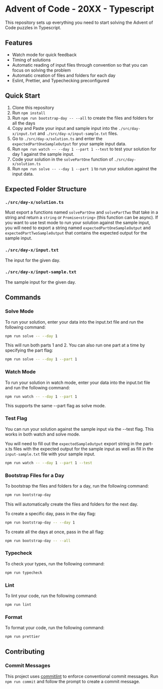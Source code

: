 # Advent of Code - 20XX - Typescript

This repository sets up everything you need to start solving the Advent of Code puzzles in Typescript.

## Features

- Watch mode for quick feedback
- Timing of solutions
- Automatic reading of input files through convention so that you can focus on solving the problem
- Automatic creation of files and folders for each day
- Eslint, Prettier, and Typechecking preconfigured

## Quick Start

1. Clone this repository
2. Run `npm install`
3. Run `npm run bootstrap-day -- --all` to create the files and folders for all the days
4. Copy and Paste your input and sample input into the `./src/day-x/input.txt` and `./src/day-x/input-sample.txt` files.
5. Go to `./src/day-x/solution.ts` and enter the `expectedPartOneSampleOutput` for your sample input data.
6. Run `npm run watch -- --day 1 --part 1 --test` to test your solution for day 1 against the sample input.
7. Code your solution in the `solvePartOne` function of `./src/day-x/solution.ts`
8. Run `npm run solve -- --day 1 --part 1` to run your solution against the input data.

## Expected Folder Structure

### `./src/day-x/solution.ts`

Must export a functions named `solvePartOne` and `solvePartTwo` that take in a string and return a `string` or `Promise<string>`
(this function can be async). If you want to use test mode to run your solution against the sample input, you will need to export a string named `expectedPartOneSampleOutput` and `expectedPartTwoSampleOutput` that contains the expected output for the sample input.

### `./src/day-x/input.txt`

The input for the given day.

### `./src/day-x/input-sample.txt`

The sample input for the given day.

## Commands

### Solve Mode

To run your solution, enter your data into the input.txt file and run the following command:

```bash
npm run solve -- --day 1
```

This will run both parts 1 and 2. You can also run one part at a time by specifying the part flag:

```bash
npm run solve -- --day 1 --part 1
```

### Watch Mode

To run your solution in watch mode, enter your data into the input.txt file and run the following command:

```bash
npm run watch -- --day 1 --part 1
```

This supports the same --part flag as solve mode.

### Test Flag

You can run your solution against the sample input via the --test flag. This works in both watch and solve mode.

You will need to fill out the `expectedSampleOutput` export string in the part-x.ts files with
the expected output for the sample input as well as fill in the `input-sample.txt` file with your sample input.

```bash
npm run watch -- --day 1 --part 1 --test
```

### Bootstrap Files for a Day

To bootstrap the files and folders for a day, run the following command:

```bash
npm run bootstrap-day
```

This will automatically create the files and folders for the next day.

To create a specific day, pass in the day flag:

```bash
npm run bootstrap-day -- --day 1
```

To create all the days at once, pass in the all flag:

```bash
npm run bootstrap-day -- --all
```

### Typecheck

To check your types, run the following command:

```bash
npm run typecheck
```

### Lint

To lint your code, run the following command:

```bash
npm run lint
```

### Format

To format your code, run the following command:

```bash
npm run prettier
```

## Contributing

### Commit Messages

This project uses [commitlint](https://commitlint.js.org/#/) to enforce conventional commit messages. Run `npm run commit` and follow the prompt to create a commit message.
